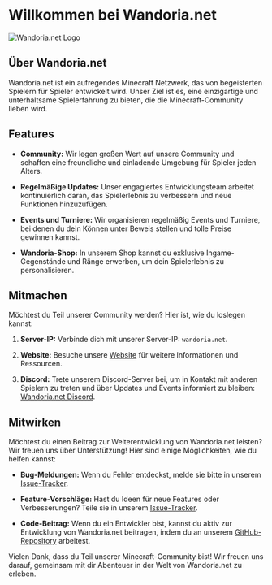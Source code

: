 # Willkommen bei Wandoria.net

![Wandoria.net Logo](https://cdn.discordapp.com/attachments/1145754728693780520/1146419947782819990/Logov2_5_1.png)

## Über Wandoria.net

Wandoria.net ist ein aufregendes Minecraft Netzwerk, das von begeisterten Spielern für Spieler entwickelt wird. Unser Ziel ist es, eine einzigartige und unterhaltsame Spielerfahrung zu bieten, die die Minecraft-Community lieben wird.

## Features

- **Community:** Wir legen großen Wert auf unsere Community und schaffen eine freundliche und einladende Umgebung für Spieler jeden Alters.

- **Regelmäßige Updates:** Unser engagiertes Entwicklungsteam arbeitet kontinuierlich daran, das Spielerlebnis zu verbessern und neue Funktionen hinzuzufügen.

- **Events und Turniere:** Wir organisieren regelmäßig Events und Turniere, bei denen du dein Können unter Beweis stellen und tolle Preise gewinnen kannst.

- **Wandoria-Shop:** In unserem Shop kannst du exklusive Ingame-Gegenstände und Ränge erwerben, um dein Spielerlebnis zu personalisieren.

## Mitmachen

Möchtest du Teil unserer Community werden? Hier ist, wie du loslegen kannst:

1. **Server-IP:** Verbinde dich mit unserer Server-IP: `wandoria.net`.

2. **Website:** Besuche unsere [Website](https://www.wandoria.net) für weitere Informationen und Ressourcen.

3. **Discord:** Trete unserem Discord-Server bei, um in Kontakt mit anderen Spielern zu treten und über Updates und Events informiert zu bleiben: [Wandoria.net Discord](https://discord.gg/wandoria).

## Mitwirken

Möchtest du einen Beitrag zur Weiterentwicklung von Wandoria.net leisten? Wir freuen uns über Unterstützung! Hier sind einige Möglichkeiten, wie du helfen kannst:

- **Bug-Meldungen:** Wenn du Fehler entdeckst, melde sie bitte in unserem [Issue-Tracker](https://github.com/WandoriaNet/Issue-Tracker).

- **Feature-Vorschläge:** Hast du Ideen für neue Features oder Verbesserungen? Teile sie in unserem [Issue-Tracker](https://github.com/WandoriaNet/Issue-Tracker).

- **Code-Beitrag:** Wenn du ein Entwickler bist, kannst du aktiv zur Entwicklung von Wandoria.net beitragen, indem du an unserem [GitHub-Repository](https://github.com/WandoriaNet/Wandoria) arbeitest.

Vielen Dank, dass du Teil unserer Minecraft-Community bist! Wir freuen uns darauf, gemeinsam mit dir Abenteuer in der Welt von Wandoria.net zu erleben.
